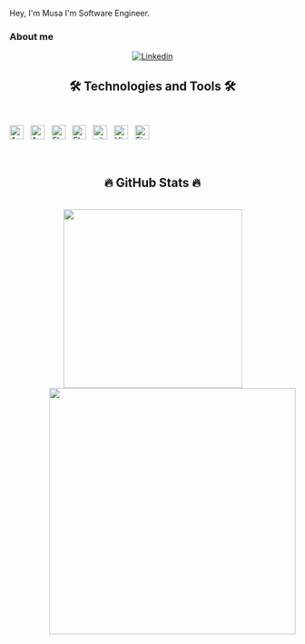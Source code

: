 Hey, I'm Musa 
I'm Software Engineer.


### About me

<div align="center">
   <a href="https://www.linkedin.com/in/musa-deniev/" title="Linkedin"><img src="https://img.shields.io/badge/-Musa_Deniev-blue?style=for-the-badge&logo=Linkedin&logoColor=white" alt="Linkedin" /></a>
</div>

<h2 align="center">🛠 Technologies and Tools 🛠</h2>
<br>
<!-- https://simpleicons.org/ -->

<span><img src="https://img.shields.io/badge/Swift-282C34?logo=swift&logoColor=F05138" alt="Apple logo" title="Swift" height="25" /></span>
&nbsp;
<span><img src="https://img.shields.io/badge/Objective-C-282C34?logo=swift&logoColor=F05138" alt="Apple logo" title="Objective-C" height="25" /></span>
&nbsp;
<span><img src="https://img.shields.io/badge/Dart-282C34?logo=dart&logoColor=00C5F8" alt="Flutter logo" title="Dart" height="25" /></span>
&nbsp;
<span><img src="https://img.shields.io/badge/Flutter-282C34?logo=flutter&logoColor=00C5F8" alt="Flutter logo" title="Flutter" height="25" /></span>
&nbsp;
<span><img src="https://img.shields.io/badge/git-282C34?logo=git&logoColor=F05032" alt="git logo" title="git" height="25" /></span>
&nbsp;
<span><img src="https://img.shields.io/badge/VS%20Code-282C34?logo=visual-studio-code&logoColor=007ACC" alt="Visual Studio Code logo" title="Visual Studio Code" height="25" /></span>
&nbsp;
<span><img src="https://img.shields.io/badge/Firebase-282C34?logo=firebase&logoColor=FFCA28" alt="Firebase logo" title="Firebase" height="25" /></span>
&nbsp;

<br>
<h2 align="center">🔥 GitHub Stats 🔥</h2>
<!-- https://github.com/anuraghazra/github-readme-stats -->
<br>
<div align=center>
  <a href="#" title="musamuss">
    <img width="315" align="center" src="https://github-readme-stats.vercel.app/api/top-langs/?username=musamuss&hide=c%23,powershell,Mathematica,Ruby,Cuda&title_color=61dafb&text_color=ffffff&icon_color=61dafb&bg_color=20232a&langs_count=8&layout=compact&border_color=61dafb&hide_border=true" />
  </a>
  <a href="#" title="musamuss">
    <img align="right" width="434" src="https://github-readme-stats.vercel.app/api?username=musamuss&show_icons=true&theme=react&border_color=61dafb&hide_border=true" />
  </a>
</div>

<br>

